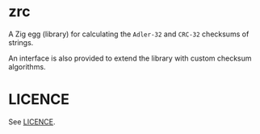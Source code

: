 # zrc

A Zig egg (library) for calculating the `Adler-32` and `CRC-32` checksums of strings. 

An interface is also provided to extend the library with custom checksum algorithms.

# LICENCE

See [LICENCE](LICENSE.md).